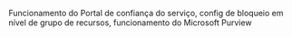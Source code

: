 Funcionamento do Portal de confiança do serviço, config de bloqueio em nível de grupo de recursos, funcionamento do Microsoft
Purview
